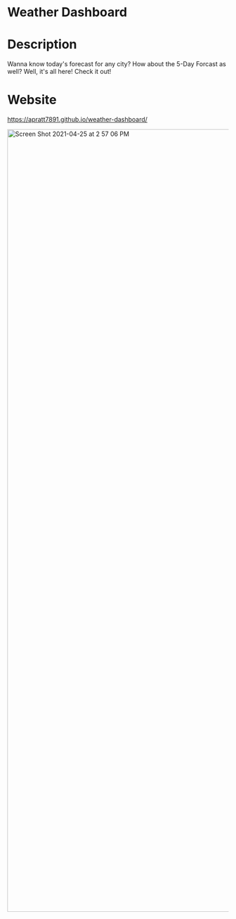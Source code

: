 # Weather Dashboard

# Description
Wanna know today's forecast for any city? How about the 5-Day Forcast as well? Well, it's all here! Check it out!

# Website
https://apratt7891.github.io/weather-dashboard/

<img width="1778" alt="Screen Shot 2021-04-25 at 2 57 06 PM" src="https://user-images.githubusercontent.com/78624822/116009375-86516e00-a5d6-11eb-8173-a7c2ad99fad0.png">